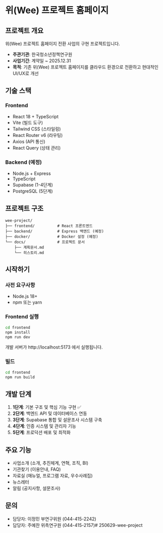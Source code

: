 # 위(Wee) 프로젝트 홈페이지

## 프로젝트 개요
위(Wee) 프로젝트 홈페이지 전환 사업의 구현 프로젝트입니다.

- **주관기관**: 한국청소년정책연구원
- **사업기간**: 계약일 ~ 2025.12.31
- **목적**: 기존 위(Wee) 프로젝트 홈페이지를 클라우드 환경으로 전환하고 현대적인 UI/UX로 개선

## 기술 스택

### Frontend
- React 18 + TypeScript
- Vite (빌드 도구)
- Tailwind CSS (스타일링)
- React Router v6 (라우팅)
- Axios (API 통신)
- React Query (상태 관리)

### Backend (예정)
- Node.js + Express
- TypeScript
- Supabase (1-4단계)
- PostgreSQL (5단계)

## 프로젝트 구조
```
wee-project/
├── frontend/          # React 프론트엔드
├── backend/           # Express 백엔드 (예정)
├── docker/            # Docker 설정 (예정)
└── docs/              # 프로젝트 문서
    ├── 계획문서.md
    └── 히스토리.md
```

## 시작하기

### 사전 요구사항
- Node.js 18+ 
- npm 또는 yarn

### Frontend 실행
```bash
cd frontend
npm install
npm run dev
```

개발 서버가 http://localhost:5173 에서 실행됩니다.

### 빌드
```bash
cd frontend
npm run build
```

## 개발 단계
1. **1단계**: 기본 구조 및 핵심 기능 구현 ✅
2. **2단계**: 백엔드 API 및 데이터베이스 연동
3. **3단계**: Supabase 통합 및 설문조사 시스템 구축
4. **4단계**: 인증 시스템 및 관리자 기능
5. **5단계**: 프로덕션 배포 및 최적화

## 주요 기능
- 사업소개 (소개, 추진체계, 연혁, 조직, BI)
- 기관찾기 (이용안내, FAQ)
- 자료실 (매뉴얼, 프로그램 자료, 우수사례집)
- 뉴스레터
- 알림 (공지사항, 설문조사)

## 문의
- 담당자: 이정민 부연구위원 (044-415-2242)
- 담당자: 주예찬 위촉연구원 (044-415-2157)#   2 5 0 6 2 9 - w e e - p r o j e c t  
 